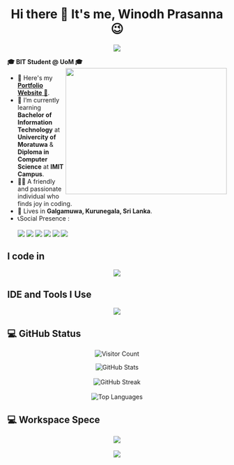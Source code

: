 <h1 align="center">Hi there 👋 It's me, <b>Winodh Prasanna</b> 😉</h1>

<p align="center">
  <a href="https://github.com/DenverCoder1/readme-typing-svg"><img src="https://readme-typing-svg.herokuapp.com?font=Time+New+Roman&color=cyan&size=30&center=true&vCenter=true&width=600&height=100&lines=Full+Stack+Developer...;Python+Developer...;Web+Designer..."></a>
</p>

<b>🎓 **BIT Student @ UoM** 🎓</b>
<img align="right" width="370" height="290" src="https://i.pinimg.com/originals/47/f0/34/47f0342cec72b800463bf003eac1257e.gif">
- 🔭 Here's my [**Portfolio Website** 🚀](https://WINODH-PRASANNA.github.io/My-Portfolio/ ).
- 🌱 I’m currently learning **Bachelor of Information Technology** at **Univercity of Moratuwa** & **Diploma in Computer Science** at **IMIT Campus**.
- 👩‍💻 A friendly and passionate individual who finds joy in coding.
- 🏡 Lives in **Galgamuwa, Kurunegala, Sri Lanka**.
- 📞Social Presence :
<br /><br> [<img src="https://img.shields.io/badge/LinkedIn-0077B5?style=for-the-badge&logo=Linkedin&logoColor=white" />](https://www.linkedin.com/in/winodh-prasanna/) [<img src="https://img.shields.io/badge/Facebook-1877F2?style=for-the-badge&logo=facebook&logoColor=white" />](https://www.facebook.com/profile.php?id=61575625475553&mibextid=ZbWKwL) [<img src="https://img.shields.io/badge/Pinterest-%23E60023.svg?&style=for-the-badge&logo=Pinterest&logoColor=white" />](https://www.pinterest.com/winodhprasannablog/_boards/) [<img src="https://img.shields.io/badge/-Hackerrank-2EC866?style=for-the-badge&logo=HackerRank&logoColor=white" />](https://www.hackerrank.com/profile/winodh_prasanna1) [<img src="https://img.shields.io/badge/-LeetCode-FFA116?style=for-the-badge&logo=LeetCode&logoColor=white" />](https://leetcode.com/u/Winodh-Prasanna/) [<img src="https://img.shields.io/badge/-YouTube-%23E60023?style=for-the-badge&logo=YouTube&logoColor=white" />]() 

## I code in
<p align="center">
  <a href="https://skillicons.dev">
    <img src="https://skillicons.dev/icons?i=html,css,bootstrap,tailwind,js,ts,java,python,django,php,mysql,nodejs,react,nextjs,materialui,vite,vue,mongodb,spring,dotnet,cs,angular,laravel" />
  </a>
</p>

## IDE and Tools I Use
<p align="center">
  <a href="https://skillicons.dev">
    <img src="https://skillicons.dev/icons?i=vscode,idea,pycharm,git,github,postman,eclipse,sublime,ps,ai,xd,kali,dart,flutter,visualstudio,androidstudio,firebase,wordpress" />
  </a>
</p>


## 💻 GitHub Status

<p align="center">
  <img src="https://komarev.com/ghpvc/?username=WINODH-PRASANNA&style=flat-square&color=blue" alt="Visitor Count" />
</p>

<p align="center">
  <img src="https://github-readme-stats.vercel.app/api?username=WINODH-PRASANNA&show_icons=true&theme=tokyonight" alt="GitHub Stats" />
  <br><br>
  <img src="https://github-readme-streak-stats.herokuapp.com/?user=WINODH-PRASANNA&theme=tokyonight" alt="GitHub Streak" />
  <br><br>
  <img src="https://github-readme-stats.vercel.app/api/top-langs/?username=WINODH-PRASANNA&layout=compact&theme=tokyonight" alt="Top Languages" />
</p>

## 💻 Workspace Spece

<p align="center">
  <img src="https://github-readme-activity-graph.vercel.app/graph?username=WINODH-PRASANNA&bg_color=000000&color=ffffff&line=009e3f&point=ffffff&area=true&hide_border=true" />
  <br><br>
  <img src="https://leetcard.jacoblin.cool/Winodh-Prasanna?theme=catppuccinMocha&font=Noto%20Sans%20Cherokee&ext=heatmap" />
</p>
